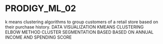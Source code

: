 # PRODIGY_ML_02
k means clustering algorithms to group customers of a retail store based on their purchase history.
DATA VISUALIZATION
KMEANS CLUSTERING
ELBOW METHOD
CLUSTER SEGMENTATION BASED BASED ON ANNUAL INCOME AND SPENDING SCORE
